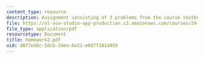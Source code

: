 ```yaml
---
content_type: resource
description: Assignment consisting of 3 problems from the course textbook.
file: https://ol-ocw-studio-app-production.s3.amazonaws.com/courses/24-960-syntactic-models-spring-2006/d8f7ed8c58cb24ee6e21e0d7f181a959_homework2.pdf
file_type: application/pdf
resourcetype: Document
title: homework2.pdf
uid: d8f7ed8c-58cb-24ee-6e21-e0d7f181a959
---
```

